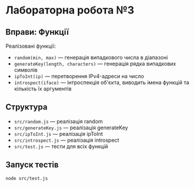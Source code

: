 # Лабораторна робота №3

## Вправи: Функції

Реалізовані функції:

- `random(min, max)` — генерація випадкового числа в діапазоні
- `generateKey(length, characters)` — генерація рядка випадкових символів
- `ipToInt(ip)` — перетворення IPv4-адреси на число
- `introspect(iface)` — інтроспекція об'єкта, виводить імена функцій та кількість їх аргументів

## Структура

- `src/random.js` — реалізація random
- `src/generateKey.js` — реалізація generateKey
- `src/ipToInt.js` — реалізація ipToInt
- `src/introspect.js` — реалізація introspect
- `src/test.js` — тести для всіх функцій

## Запуск тестів

```bash
node src/test.js
```
